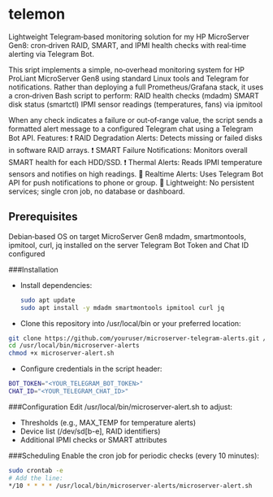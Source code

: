 # telemon
 Lightweight Telegram‑based monitoring solution for my HP MicroServer Gen8: cron‑driven RAID, SMART, and IPMI health checks with real‑time alerting via Telegram Bot.

This sript implements a simple, no‑overhead monitoring system for HP ProLiant MicroServer Gen8 using standard Linux tools and Telegram for notifications. Rather than deploying a full Prometheus/Grafana stack, it uses a cron‑driven Bash script to perform:
RAID health checks (mdadm)
SMART disk status (smartctl)
IPMI sensor readings (temperatures, fans) via ipmitool

When any check indicates a failure or out‑of‑range value, the script sends a formatted alert message to a configured Telegram chat using a Telegram Bot API.
Features:
❗️ RAID Degradation Alerts: Detects missing or failed disks in software RAID arrays.
❗️ SMART Failure Notifications: Monitors overall SMART health for each HDD/SSD.
❗️ Thermal Alerts: Reads IPMI temperature sensors and notifies on high readings.
📱 Realtime Alerts: Uses Telegram Bot API for push notifications to phone or group.
🚀 Lightweight: No persistent services; single cron job, no database or dashboard.

## Prerequisites
Debian‑based OS on target MicroServer Gen8
mdadm, smartmontools, ipmitool, curl, jq installed on the server
Telegram Bot Token and Chat ID configured

###Installation
- Install dependencies:
  ```bash
  sudo apt update
  sudo apt install -y mdadm smartmontools ipmitool curl jq
  ```
- Clone this repository into /usr/local/bin or your preferred location:
```bash
git clone https://github.com/youruser/microserver-telegram-alerts.git /usr/local/bin/microserver-alerts
cd /usr/local/bin/microserver-alerts
chmod +x microserver-alert.sh
```
- Configure credentials in the script header:
```bash
BOT_TOKEN="<YOUR_TELEGRAM_BOT_TOKEN>"
CHAT_ID="<YOUR_TELEGRAM_CHAT_ID>"
```
###Configuration
Edit /usr/local/bin/microserver-alert.sh to adjust:
- Thresholds (e.g., MAX_TEMP for temperature alerts)
- Device list (/dev/sd[b-e], RAID identifiers)
- Additional IPMI checks or SMART attributes

###Scheduling
Enable the cron job for periodic checks (every 10 minutes):
```bash
sudo crontab -e
# Add the line:
*/10 * * * * /usr/local/bin/microserver-alerts/microserver-alert.sh
```
